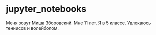 # jupyter_notebooks
Меня зовут Миша Зборовский. Мне 11 лет. Я в 5 классе. Увлекаюсь теннисов и волейболом.
